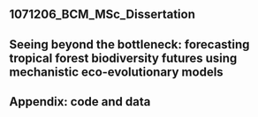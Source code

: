 ## 1071206_BCM_MSc_Dissertation
## Seeing beyond the bottleneck: forecasting tropical forest biodiversity futures using mechanistic eco-evolutionary models
## Appendix: code and data
